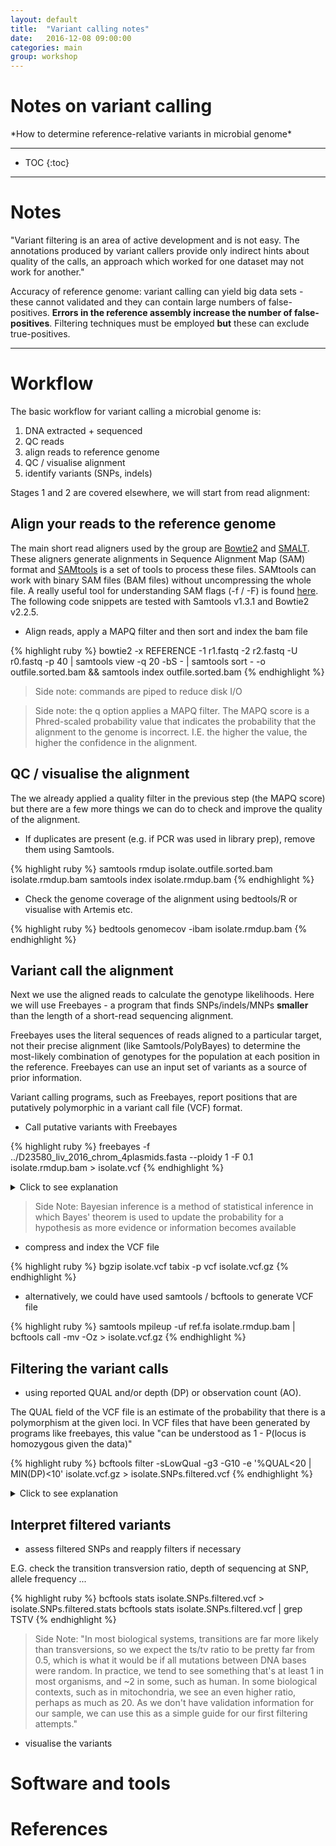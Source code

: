 ```yaml
---
layout: default
title:  "Variant calling notes"
date:   2016-12-08 09:00:00
categories: main
group: workshop
---
```



<h1>Notes on variant calling</h1>
*How to determine reference-relative variants in microbial genome*

---

* TOC
{:toc}

---

# Notes

"Variant filtering is an area of active development and is not easy. The annotations produced by variant callers provide only indirect hints about quality of the calls, an approach which worked for one dataset may not work for another."

Accuracy of reference genome: variant calling can yield big data sets - these cannot validated and they can contain large numbers of false-positives. **Errors in the reference assembly increase the number of false-positives**. Filtering techniques must be employed **but** these can exclude true-positives.







---
# Workflow

The basic workflow for variant calling a microbial genome is:

1.	DNA extracted + sequenced
2.	QC reads
3.	align reads to reference genome
4.	QC / visualise alignment
5.	identify variants (SNPs, indels)

Stages 1 and 2 are covered elsewhere, we will start from read alignment:

## Align your reads to the reference genome

The main short read aligners used by the group are [Bowtie2][bowtie2] and [SMALT][smalt]. These aligners generate alignments in Sequence Alignment Map (SAM) format and [SAMtools][samtools] is a set of tools to process these files. SAMtools can work with binary SAM files (BAM files) without uncompressing the whole file. A really useful tool for understanding SAM flags (-f / -F) is found [here][picard_sam_flags]. The following code snippets are tested with Samtools v1.3.1 and Bowtie2 v2.2.5.

* Align reads, apply a MAPQ filter and then sort and index the bam file

{% highlight ruby %}
bowtie2 -x REFERENCE -1 r1.fastq -2 r2.fastq -U r0.fastq -p 40 | samtools view -q 20 -bS - | samtools sort - -o outfile.sorted.bam && samtools index outfile.sorted.bam
{% endhighlight %}

> Side note:	commands are piped to reduce disk I/O

> Side note:	the q option applies a MAPQ filter. The MAPQ score is a Phred-scaled probability value that indicates the probability that the alignment to the genome is incorrect. I.E. the higher the value, the higher the confidence in the alignment.

## QC / visualise the alignment

The we already applied a quality filter in the previous step (the MAPQ score) but there are a few more things we can do to check and improve the quality of the alignment.

* If duplicates are present (e.g. if PCR was used in library prep), remove them using Samtools.

{% highlight ruby %}
samtools rmdup isolate.outfile.sorted.bam isolate.rmdup.bam
samtools index isolate.rmdup.bam
{% endhighlight %}

* Check the genome coverage of the alignment using bedtools/R or visualise with Artemis etc.

{% highlight ruby %}
bedtools genomecov -ibam isolate.rmdup.bam
{% endhighlight %}


## Variant call the alignment

Next we use the aligned reads to calculate the genotype likelihoods. Here we will use Freebayes - a program that finds SNPs/indels/MNPs **smaller** than the length of a short-read sequencing alignment.

Freebayes uses the literal sequences of reads aligned to a particular target, not their precise alignment (like Samtools/PolyBayes) to determine the most-likely combination of genotypes for the population at each position in the reference. Freebayes can use an input set of variants as a source of prior information.

Variant calling programs, such as Freebayes, report positions that are putatively polymorphic in a variant call file (VCF) format.

* Call putative variants with Freebayes

{% highlight ruby %}
freebayes -f ../D23580_liv_2016_chrom_4plasmids.fasta --ploidy 1 -F 0.1 isolate.rmdup.bam > isolate.vcf
{% endhighlight %}

<details>
<summary>Click to see explanation</summary>
{% highlight ruby %}
ploidy = 1	Indicates that the sample should be genotyped as haploid
F = 0.1 	Require at least this fraction of observations supporting an alternate allele within a single individual in the in order to evaluate the position.
{% endhighlight %}
</details>

> Side Note:	Bayesian inference is a method of statistical inference in which Bayes' theorem is used to update the probability for a hypothesis as more evidence or information becomes available

* compress and index the VCF file

{% highlight ruby %}
bgzip isolate.vcf
tabix -p vcf isolate.vcf.gz
{% endhighlight %}

* alternatively, we could have used samtools / bcftools to generate VCF file

{% highlight ruby %}
samtools mpileup -uf ref.fa isolate.rmdup.bam | bcftools call -mv -Oz > isolate.vcf.gz
{% endhighlight %}


## Filtering the variant calls
* using reported QUAL and/or depth (DP) or observation count (AO).

The QUAL field of the VCF file is an estimate of the probability that there is a polymorphism at the given loci. In VCF files that have been generated by programs like freebayes, this value "can be understood as 1 - P(locus is homozygous given the data)"


{% highlight ruby %}
bcftools filter -sLowQual -g3 -G10 -e '%QUAL<20 | MIN(DP)<10' isolate.vcf.gz > isolate.SNPs.filtered.vcf
{% endhighlight %}

<details>
<summary>Click to see explanation</summary>
{% highlight ruby %}
g = 3		filter SNPs within 3 base pairs of an indel
G = 10		filter clusters of indels separated by 10 or fewer base pairs allowing only one to pass
e		exclude the expression %QUAL<20 | MIN(DP)<10 (exclude SNPs with quality score <10 and site coverage depth <10)
{% endhighlight %}
</details>


## Interpret filtered variants

* assess filtered SNPs and reapply filters if necessary

E.G. check the transition transversion ratio, depth of sequencing at SNP, allele frequency ...

{% highlight ruby %}
bcftools stats isolate.SNPs.filtered.vcf > isolate.SNPs.filtered.stats
bcftools stats isolate.SNPs.filtered.vcf | grep TSTV
{% endhighlight %}


> Side Note: "In most biological systems, transitions are far more likely than transversions, so we expect the ts/tv ratio to be pretty far from 0.5, which is what it would be if all mutations between DNA bases were random. In practice, we tend to see something that's at least 1 in most organisms, and ~2 in some, such as human. In some biological contexts, such as in mitochondria, we see an even higher ratio, perhaps as much as 20.
As we don't have validation information for our sample, we can use this as a simple guide for our first filtering attempts."

* visualise the variants


# Software and tools


# References

[bowtie2]: http://bowtie-bio.sourceforge.net/bowtie2/manual.shtml
[smalt]: http://www.sanger.ac.uk/science/tools/smalt-0
[samtools]: http://www.htslib.org/doc/samtools.html
[picard_sam_flags]: https://broadinstitute.github.io/picard/explain-flags.html
[heng_blog]: http://lh3lh3.users.sourceforge.net/mapuniq.shtml
[vcf]: https://github.com/samtools/bcftools/wiki/HOWTOs
[vcf2]: https://github.com/ekg/alignment-and-variant-calling-tutorial
